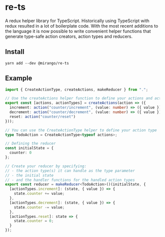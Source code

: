 # re-ts

A redux helper library for TypeScript. Historically using TypeScript with redux resulted in a lot of boilerplate code. With the most recent additions to the language it is now possible to write convenient helper functions that generate type-safe action creators, action types and reducers.

## Install

```
yarn add --dev @mirango/re-ts
```

## Example

```ts
import { CreateActionType, createActions, makeReducer } from ".";

// Use the createActions helper function to define your actions and action types at the same time
export const [actions, actionTypes] = createActions(action => ({
  increment: action("counter/increment", (value: number) => ({ value })),
  decrement: action("counter/decrement", (value: number) => ({ value })),
  reset: action("counter/reset")
}));

// You can use the CreateActionType helper to define your action type
type TodoAction = CreateActionType<typeof actions>;

// Defining the reducer
const initialState = {
  counter: 0
};

// Create your reducer by specifying:
// - the action type(s) it can handle as the type parameter
// - the initial state
// - and the handler functions for the handled action types
export const reducer = makeReducer<TodoAction>()(initialState, {
  [actionTypes.increment]: (state, { value }) => {
    state.counter += value;
  },
  [actionTypes.decrement]: (state, { value }) => {
    state.counter -= value;
  },
  [actionTypes.reset]: state => {
    state.counter = 0;
  }
});
```
